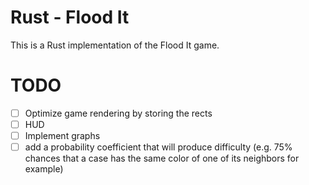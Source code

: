 # Rust - Flood It

This is a Rust implementation of the Flood It game.

# TODO

- [ ] Optimize game rendering by storing the rects
- [ ] HUD
- [ ] Implement graphs
- [ ] add a probability coefficient that will produce difficulty (e.g. 75% chances that a case has
      the same color of one of its neighbors for example)
